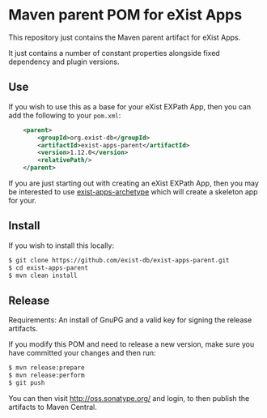 # Maven parent POM for eXist Apps

This repository just contains the Maven parent artifact for eXist Apps.

It just contains a number of constant properties alongside fixed dependency and plugin versions.

## Use
If you wish to use this as a base for your eXist EXPath App, then you can add the following to your `pom.xml`:

```xml
    <parent>
        <groupId>org.exist-db</groupId>
        <artifactId>exist-apps-parent</artifactId>
        <version>1.12.0</version>
        <relativePath/>
    </parent>
```

If you are just starting out with creating an eXist EXPath App, then you may be interested to use [exist-apps-archetype](https://github.com/exist-db/exist-apps-archetype) which will create a skeleton app for your.

## Install
If you wish to install this locally:
```bash
$ git clone https://github.com/exist-db/exist-apps-parent.git
$ cd exist-apps-parent
$ mvn clean install
```

## Release

Requirements: An install of GnuPG and a valid key for signing the release artifacts.

If you modify this POM and need to release a new version, make sure you have committed your changes and then run:

```bash
$ mvn release:prepare
$ mvn release:perform
$ git push
```

You can then visit http://oss.sonatype.org/ and login, to then publish the artifacts to Maven Central.
